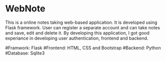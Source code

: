 # WebNote
This is a online notes taking web-based application. It is developed using Flask framework. User can register a separate account and can take notes and save, edit and delete it. By developing this application, I got good experiance in developing user authentication, frontend and backend.

#Framwork: Flask
#Frontend: HTML, CSS and Bootstrap
#Backend: Python
#Database: Sqlite3

